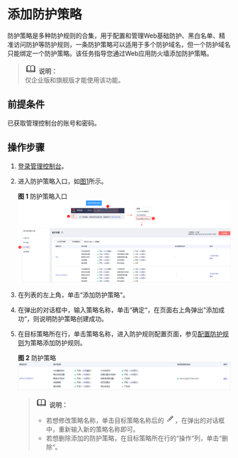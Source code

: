 # 添加防护策略<a name="waf_01_0074"></a>

防护策略是多种防护规则的合集，用于配置和管理Web基础防护、黑白名单、精准访问防护等防护规则，一条防护策略可以适用于多个防护域名，但一个防护域名只能绑定一个防护策略。该任务指导您通过Web应用防火墙添加防护策略。

>![](public_sys-resources/icon-note.gif) **说明：**   
>仅企业版和旗舰版才能使用该功能。  

## 前提条件<a name="section37694481929"></a>

已获取管理控制台的账号和密码。

## 操作步骤<a name="section5458145019310"></a>

1.  [登录管理控制台](https://console.huaweicloud.com/?locale=zh-cn)。
2.  进入防护策略入口，如[图1](#fig4185340104311)所示。

    **图 1**  防护策略入口<a name="fig4185340104311"></a>  
    ![](figures/防护策略入口.png "防护策略入口")

3.  在列表的左上角，单击“添加防护策略“。
4.  在弹出的对话框中，输入策略名称，单击“确定“，在页面右上角弹出“添加成功“，则说明防护策略创建成功。
5.  在目标策略所在行，单击策略名称，进入防护规则配置页面，参见[配置防护规则](zh-cn_topic_0110861289.md)为策略添加防护规则。

    **图 2**  防护策略<a name="fig3383125241"></a>  
    ![](figures/防护策略.png "防护策略")

    >![](public_sys-resources/icon-note.gif) **说明：**   
    >-   若想修改策略名称，单击目标策略名称后的![](figures/icon-modify.png)，在弹出的对话框中，重新输入新的策略名称即可。  
    >-   若想删除添加的防护策略，在目标策略所在行的“操作“列，单击“删除“。  


